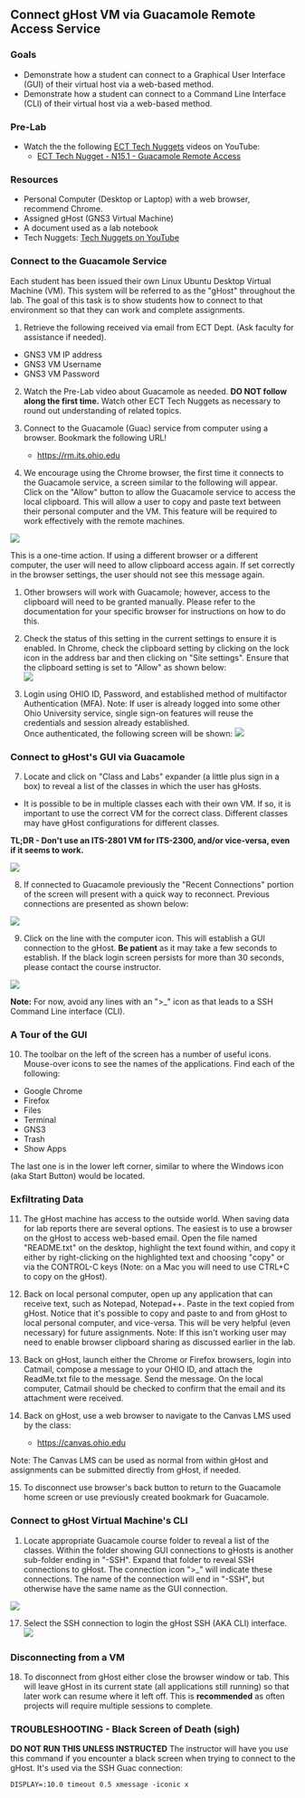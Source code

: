 ## Connect gHost VM via Guacamole Remote Access Service

### Goals
- Demonstrate how a student can connect to a Graphical User Interface (GUI) of their virtual host via a web-based method.
- Demonstrate how a student can connect to a Command Line Interface (CLI) of their virtual host via a web-based method.

### Pre-Lab
- Watch the the following [ECT Tech Nuggets](https://www.youtube.com/@ecttechnuggets9126/featured) videos on YouTube:
    - [ECT Tech Nugget - N15.1 - Guacamole Remote Access](https://www.youtube.com/watch?v=sG9YlohRf_0)

### Resources

- Personal Computer (Desktop or Laptop) with a web browser, recommend Chrome.
- Assigned gHost (GNS3 Virtual Machine)
- A document used as a lab notebook
- Tech Nuggets: [Tech Nuggets on YouTube](https://www.youtube.com/@ecttechnuggets9126)

### Connect to the Guacamole Service

Each student has been issued their own Linux Ubuntu Desktop Virtual Machine (VM). This system will be referred to as the "gHost" throughout the lab. The goal of this task is to show students how to connect to that environment so that they can work and complete assignments.

1. Retrieve the following received via email from ECT Dept. (Ask faculty for assistance if needed).

- GNS3 VM IP address
- GNS3 VM Username
- GNS3 VM Password

2. Watch the Pre-Lab video about Guacamole as needed. **DO NOT follow along the first time.** Watch other ECT Tech Nuggets as necessary to round out understanding of related topics.

3.  Connect to the Guacamole (Guac) service from computer using a browser. Bookmark the following URL!
    - https://rm.its.ohio.edu

4. We encourage using the Chrome browser, the first time it connects to the Guacamole service, a screen similar to the following will appear. Click on the "Allow" button to allow the Guacamole service to access the local clipboard. This will allow a user to copy and paste text between their personal computer and the VM. This feature will be required to work effectively with the remote machines.
   
![](./images/Guac-Browser-Clipboard-Access.png)

This is a one-time action. If using a different browser or a different computer, the user will need to allow clipboard access again. If set correctly in the browser settings, the user should not see this message again.<br>

1. Other browsers will work with Guacamole; however, access to the clipboard will need to be granted manually. Please refer to the documentation for your specific browser for instructions on how to do this.

2. Check the status of this setting in the current settings to ensure it is enabled. In Chrome, check the clipboard setting by clicking on the lock icon in the address bar and then clicking on "Site settings". Ensure that the clipboard setting is set to "Allow" as shown below:<br>
    ![](./images/Guac-Browser-Clipboard-Status.png)

3. Login using OHIO ID, Password, and established method of multifactor Authentication (MFA). Note: If user is already logged into some other Ohio University service, single sign-on features will reuse the credentials and session already established. 
    <br>
    Once authenticated, the following screen will be shown:
![](./images/Guac-Home-1.png)

### Connect to gHost's GUI via Guacamole
7. Locate and click on "Class and Labs" expander (a little plus sign in a box) to reveal a list of the classes in which the user has gHosts.

- It is possible to be in multiple classes each with their own VM. If so, it is important to use the correct VM for the correct class. Different classes may have gHost configurations for different classes. 

**TL;DR - Don't use an ITS-2801 VM for ITS-2300, and/or vice-versa, even if it seems to work.**

![](./images/Guac-Home-2.png)

8. If connected to Guacamole previously the "Recent Connections" portion of the screen will present with a quick way to reconnect. Previous connections are presented as shown below:

![](./images/Guac-Home-4.png)

9. Click on the line with the computer icon. This will establish a GUI connection to the gHost. **Be patient** as it may take a few seconds to establish. If the black login screen persists for more than 30 seconds, please contact the course instructor.

![](./images/Guac-GUI-1.png)

**Note:** For now, avoid any lines with an ">_" icon as that leads to a SSH Command Line interface (CLI).

### A Tour of the GUI

10. The toolbar on the left of the screen has a number of useful icons. Mouse-over icons to see the names of the applications. Find each of the following:
- Google Chrome
- Firefox
- Files
- Terminal
- GNS3
- Trash
- Show Apps

The last one is in the lower left corner, similar to where the Windows icon (aka Start Button) would be located.

### Exfiltrating Data

11. The gHost machine has access to the outside world. When saving data for lab reports there are several options. The easiest is to use a browser on the gHost to access web-based email. Open the file named "README.txt" on the desktop, highlight the text found within, and copy it either by right-clicking on the highlighted text and choosing "copy" or via the CONTROL-C keys (Note: on a Mac you will need to use CTRL+C to copy on the gHost).

12. Back on local personal computer, open up any application that can receive text, such as Notepad, Notepad++. Paste in the text copied from gHost. Notice that it's possible to copy and paste to and from gHost to local personal computer, and vice-versa. This will be very helpful (even necessary) for future assignments. Note: If this isn't working user may need to enable browser clipboard sharing as discussed earlier in the lab.

13. Back on gHost, launch either the Chrome or Firefox browsers, login into Catmail, compose a message to your OHIO ID, and attach the ReadMe.txt file to the message. Send the message. On the local computer, Catmail should be checked to confirm that the email and its attachment were received.

14. Back on gHost, use a web browser to navigate to the Canvas LMS used by the class:
    - https://canvas.ohio.edu

Note: The Canvas LMS can be used as normal from within gHost and assignments can be submitted directly from gHost, if needed.

15. To disconnect use browser's back button to return to the Guacamole home screen or use previously created bookmark for Guacamole.

### Connect to gHost Virtual Machine's CLI

1.  Locate appropriate Guacamole course folder to reveal a list of the classes. Within the folder showing GUI connections to gHosts is another sub-folder ending in "-SSH". Expand that folder to reveal SSH connections to gHost. The connection icon ">_" will indicate these connections. The name of the connection will end in "-SSH", but otherwise have the same name as the GUI connection.

![](./images/Guac-Home-3.png)

17. Select the SSH connection to login the gHost SSH (AKA CLI) interface.
![](./images/Guac-CLI-1.png)

### Disconnecting from a VM

18. To disconnect from gHost either close the browser window or tab. This will leave gHost in its current state (all applications still running) so that later work can resume where it left off. This is **recommended** as often projects will require multiple sessions to complete.

### TROUBLESHOOTING - Black Screen of Death (sigh)
**DO NOT RUN THIS UNLESS INSTRUCTED**
The instructor will have you use this command if you encounter a black screen when trying to connect to the gHost. It's used via the SSH Guac connection:

```
DISPLAY=:10.0 timeout 0.5 xmessage -iconic x
```